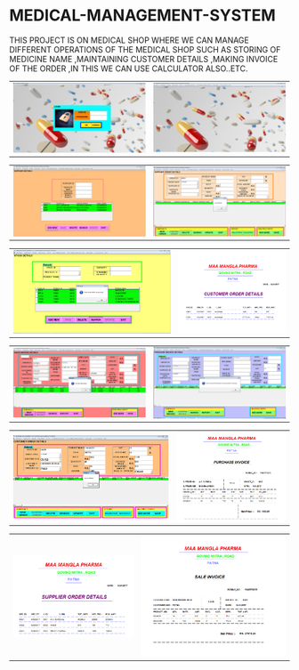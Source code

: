 # MEDICAL-MANAGEMENT-SYSTEM
THIS PROJECT IS ON MEDICAL SHOP WHERE WE CAN MANAGE DIFFERENT OPERATIONS OF THE MEDICAL SHOP SUCH AS STORING OF MEDICINE NAME ,MAINTAINING CUSTOMER DETAILS ,MAKING INVOICE OF THE ORDER ,IN THIS WE CAN USE CALCULATOR ALSO..ETC. 
<table style="width:100%">
  <tr>
    <td><img src="https://github.com/sagar07-byte/MEDICAL-MANAGEMENT-SYSTEM/blob/main/IMAGE1.png" >
</td>
    <td><img src="https://github.com/sagar07-byte/MEDICAL-MANAGEMENT-SYSTEM/blob/main/IMAGE2.png" >
</td>
</tr>
</table>
<table style="width:100%">
  <tr>
    <td><img src="https://github.com/sagar07-byte/MEDICAL-MANAGEMENT-SYSTEM/blob/main/IMAGE3.png" >
</td>
    <td><img src="https://github.com/sagar07-byte/MEDICAL-MANAGEMENT-SYSTEM/blob/main/IMAGE4.png" >
</td>
</tr>
</table>
<table style="width:100%">
  <tr>
    <td><img src="https://github.com/sagar07-byte/MEDICAL-MANAGEMENT-SYSTEM/blob/main/IMAGE5.png" >
</td>
    <td><img src="https://github.com/sagar07-byte/MEDICAL-MANAGEMENT-SYSTEM/blob/main/IMAGE6.png" >
</td>
</tr>
  <table style="width:100%">
  <tr>
    <td><img src="https://github.com/sagar07-byte/MEDICAL-MANAGEMENT-SYSTEM/blob/main/IMAGE7.png" >
</td>
    <td><img src="https://github.com/sagar07-byte/MEDICAL-MANAGEMENT-SYSTEM/blob/main/IMAGE8.png" >
</td>
</tr><table style="width:100%">
  <tr>
    <td><img src="https://github.com/sagar07-byte/MEDICAL-MANAGEMENT-SYSTEM/blob/main/IMAGE9.png" >
</td>
    <td><img src="https://github.com/sagar07-byte/MEDICAL-MANAGEMENT-SYSTEM/blob/main/IMAGE10.png" >
</td>
</tr><table style="width:100%">
  <tr>
    <td><img src="https://github.com/sagar07-byte/MEDICAL-MANAGEMENT-SYSTEM/blob/main/IMAGE11.png" >
</td>
    <td><img src="https://github.com/sagar07-byte/MEDICAL-MANAGEMENT-SYSTEM/blob/main/IMAGE12.png" >
</td>
</tr>
</table>
